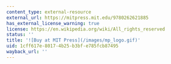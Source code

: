 ```yaml
---
content_type: external-resource
external_url: https://mitpress.mit.edu/9780262621885
has_external_license_warning: true
license: https://en.wikipedia.org/wiki/All_rights_reserved
status: ''
title: '![Buy at MIT Press](/images/mp_logo.gif)'
uid: 1cff617e-8017-4b25-b3bf-e785fcb87495
wayback_url: ''
---
```

